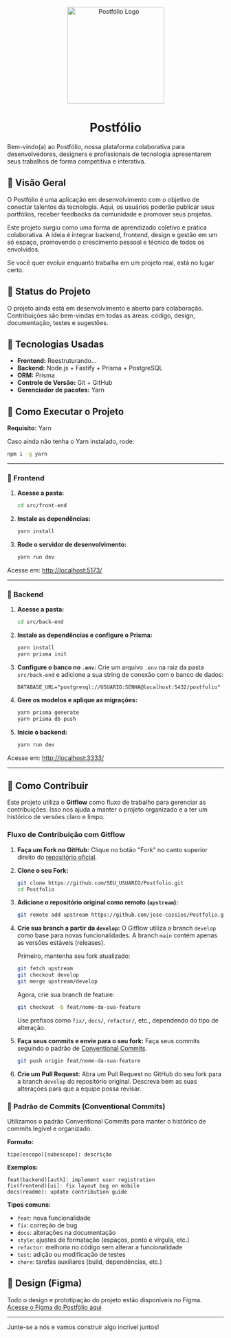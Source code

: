 <p align="center">
  <img width="225px" src="assets/postfolio-logo.png" alt="Postfólio Logo">
</p>

<h1 align="center">Postfólio</h1>

Bem-vindo(a) ao Postfólio, nossa plataforma colaborativa para desenvolvedores, designers e profissionais de tecnologia apresentarem seus trabalhos de forma competitiva e interativa.

## 🔎 Visão Geral

O Postfólio é uma aplicação em desenvolvimento com o objetivo de conectar talentos da tecnologia. Aqui, os usuários poderão publicar seus portfólios, receber feedbacks da comunidade e promover seus projetos.

Este projeto surgiu como uma forma de aprendizado coletivo e prática colaborativa. A ideia é integrar backend, frontend, design e gestão em um só espaço, promovendo o crescimento pessoal e técnico de todos os envolvidos.

Se você quer evoluir enquanto trabalha em um projeto real, está no lugar certo.

## 🚧 Status do Projeto

O projeto ainda está em desenvolvimento e aberto para colaboração. Contribuições são bem-vindas em todas as áreas: código, design, documentação, testes e sugestões.

## 🧠 Tecnologias Usadas

- **Frontend:** Reestruturando...
- **Backend:** Node.js + Fastify + Prisma + PostgreSQL
- **ORM:** Prisma
- **Controle de Versão:** Git + GitHub
- **Gerenciador de pacotes:** Yarn

## 🚀 Como Executar o Projeto

**Requisito:** Yarn

Caso ainda não tenha o Yarn instalado, rode:
```bash
npm i -g yarn
```

---

### 🔧 Frontend

1.  **Acesse a pasta:**
    ```bash
    cd src/front-end
    ```

2.  **Instale as dependências:**
    ```bash
    yarn install
    ```

3.  **Rode o servidor de desenvolvimento:**
    ```bash
    yarn run dev
    ```

Acesse em: [http://localhost:5173/](http://localhost:5173/)

---

### 🔧 Backend

1.  **Acesse a pasta:**
    ```bash
    cd src/back-end
    ```

2.  **Instale as dependências e configure o Prisma:**
    ```bash
    yarn install
    yarn prisma init
    ```

3.  **Configure o banco no `.env`:**
    Crie um arquivo `.env` na raiz da pasta `src/back-end` e adicione a sua string de conexão com o banco de dados:
    ```env
    DATABASE_URL="postgresql://USUARIO:SENHA@localhost:5432/postfolio"
    ```

4.  **Gere os modelos e aplique as migrações:**
    ```bash
    yarn prisma generate
    yarn prisma db push
    ```

5.  **Inicie o backend:**
    ```bash
    yarn run dev
    ```

Acesse em: [http://localhost:3333/](http://localhost:3333/)

---

## 🤝 Como Contribuir

Este projeto utiliza o **Gitflow** como fluxo de trabalho para gerenciar as contribuições. Isso nos ajuda a manter o projeto organizado e a ter um histórico de versões claro e limpo.

### Fluxo de Contribuição com Gitflow

1.  **Faça um Fork no GitHub:**
    Clique no botão "Fork" no canto superior direito do [repositório oficial](https://github.com/jose-cassios/Postfolio.git).

2.  **Clone o seu Fork:**
    ```bash
    git clone https://github.com/SEU_USUARIO/Postfolio.git
    cd Postfolio
    ```

3.  **Adicione o repositório original como remoto (`upstream`):**
    ```bash
    git remote add upstream https://github.com/jose-cassios/Postfolio.git
    ```

4.  **Crie sua branch a partir da `develop`:**
    O Gitflow utiliza a branch `develop` como base para novas funcionalidades. A branch `main` contém apenas as versões estáveis (releases).

    Primeiro, mantenha seu fork atualizado:
    ```bash
    git fetch upstream
    git checkout develop
    git merge upstream/develop
    ```

    Agora, crie sua branch de feature:
    ```bash
    git checkout -b feat/nome-da-sua-feature
    ```
    Use prefixos como `fix/`, `docs/`, `refactor/`, etc., dependendo do tipo de alteração.

5.  **Faça seus commits e envie para o seu fork:**
    Faça seus commits seguindo o padrão de [Conventional Commits](#-padrão-de-commits-conventional-commits).
    ```bash
    git push origin feat/nome-da-sua-feature
    ```

6.  **Crie um Pull Request:**
    Abra um Pull Request no GitHub do seu fork para a branch `develop` do repositório original. Descreva bem as suas alterações para que a equipe possa revisar.

### 📝 Padrão de Commits (Conventional Commits)

Utilizamos o padrão Conventional Commits para manter o histórico de commits legível e organizado.

**Formato:**
```
tipo(escopo)[subescopo]: descrição
```

**Exemplos:**
```
feat(backend)[auth]: implement user registration
fix(frontend)[ui]: fix layout bug on mobile
docs(readme): update contribution guide
```

**Tipos comuns:**
*   `feat`: nova funcionalidade
*   `fix`: correção de bug
*   `docs`: alterações na documentação
*   `style`: ajustes de formatação (espaços, ponto e vírgula, etc.)
*   `refactor`: melhoria no código sem alterar a funcionalidade
*   `test`: adição ou modificação de testes
*   `chore`: tarefas auxiliares (build, dependências, etc.)

## 🎨 Design (Figma)

Todo o design e prototipação do projeto estão disponíveis no Figma.
[Acesse o Figma do Postfólio aqui](https://www.figma.com/design/qIEnNTsDRQU1lTdv2SMfhA/PostifolioOficial?node-id=0-1&t=UmizEjYnuAsCcBA8-1)

---

Junte-se a nós e vamos construir algo incrível juntos!
